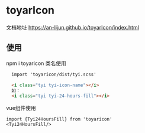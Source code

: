 # toyarIcon
文档地址 https://an-lijun.github.io/toyarIcon/index.html
## 使用
npm i toyaricon
类名使用
```html
  import 'toyaricon/dist/tyi.scss'

  <i class="tyi tyi-icon-name"></i>
  如：
  <i class="tyi tyi-24-hours-fill"></i>

```
vue组件使用
```vue
import {Tyi24HoursFill} from 'toyaricon'
<Tyi24HoursFill/>
```